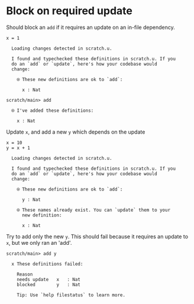 # Block on required update

Should block an `add` if it requires an update on an in-file dependency.

``` unison
x = 1
```

``` ucm
  Loading changes detected in scratch.u.

  I found and typechecked these definitions in scratch.u. If you
  do an `add` or `update`, here's how your codebase would
  change:
  
    ⍟ These new definitions are ok to `add`:
    
      x : Nat

```

``` ucm
scratch/main> add

  ⍟ I've added these definitions:
  
    x : Nat

```

Update `x`, and add a new `y` which depends on the update

``` unison
x = 10
y = x + 1
```

``` ucm
  Loading changes detected in scratch.u.

  I found and typechecked these definitions in scratch.u. If you
  do an `add` or `update`, here's how your codebase would
  change:
  
    ⍟ These new definitions are ok to `add`:
    
      y : Nat
    
    ⍟ These names already exist. You can `update` them to your
      new definition:
    
      x : Nat

```

Try to add only the new `y`. This should fail because it requires an update to `x`, but we only ran an 'add'.

``` ucm
scratch/main> add y

  x These definitions failed:
  
    Reason
    needs update   x   : Nat
    blocked        y   : Nat
  
    Tip: Use `help filestatus` to learn more.

```
